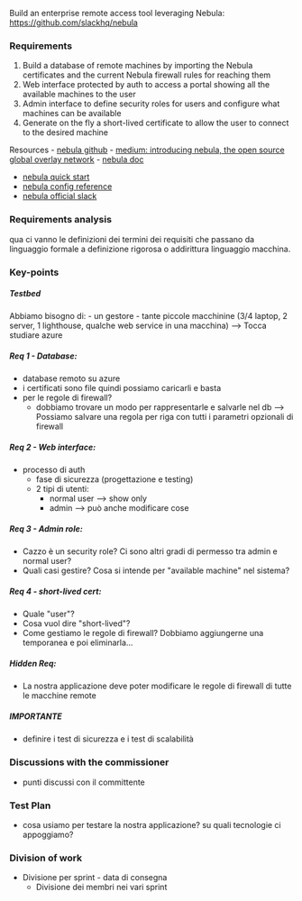 Build an enterprise remote access tool leveraging Nebula: https://github.com/slackhq/nebula
### Requirements
1) Build a database of remote machines by importing the Nebula certificates and the current Nebula firewall rules for reaching them
2) Web interface protected by auth to access a portal showing all the available machines to the user
3) Admin interface to define security roles for users and configure what machines can be available
4) Generate on the fly a short-lived certificate to allow the user to connect to the desired machine

Resources
- [nebula github](https://github.com/slackhq/nebula)
- [medium: introducing nebula, the open source global overlay network](https://medium.com/several-people-are-coding/introducing-nebula-the-open-source-global-overlay-network-from-slack-884110a5579)
- [nebula doc](https://nebula.defined.net/docs/)
- [nebula quick start](https://nebula.defined.net/docs/guides/quick-start/)
- [nebula config reference](https://nebula.defined.net/docs/config/)
- [nebula official slack](https://join.slack.com/t/nebulaoss/shared_invite/enQtOTA5MDI4NDg3MTg4LTkwY2EwNTI4NzQyMzc0M2ZlODBjNWI3NTY1MzhiOThiMmZlZjVkMTI0NGY4YTMyNjUwMWEyNzNkZTJmYzQxOGU) 

### Requirements analysis
qua ci vanno le definizioni dei termini dei requisiti che passano da linguaggio formale a definizione rigorosa o addirittura linguaggio macchina.

### Key-points
##### Testbed
Abbiamo bisogno di:
	- un gestore
	- tante piccole macchinine (3/4 laptop, 2 server, 1 lighthouse, qualche web service in una macchina)
		--> Tocca studiare azure

##### Req 1 - Database: 
- database remoto su azure
- i certificati sono file quindi possiamo caricarli e basta
- per le regole di firewall?
	- dobbiamo trovare un modo per rappresentarle e salvarle nel db
	--> Possiamo salvare una regola per riga con tutti i parametri opzionali di firewall

##### Req 2 - Web interface:
- processo di auth
	- fase di sicurezza (progettazione e testing)
	- 2 tipi di utenti:
		- normal user --> show only
		- admin --> può anche modificare cose

##### Req 3 - Admin role:
- Cazzo è un security role? Ci sono altri gradi di permesso tra admin e normal user?
- Quali casi gestire? Cosa si intende per "available machine" nel sistema?

##### Req 4 - short-lived cert: 
- Quale "user"?
- Cosa vuol dire "short-lived"?
- Come gestiamo le regole di firewall? Dobbiamo aggiungerne una temporanea e poi eliminarla...

##### Hidden Req:
- La nostra applicazione deve poter modificare le regole di firewall di tutte le macchine remote

##### IMPORTANTE
- definire i test di sicurezza e i test di scalabilità

### Discussions with the commissioner
- punti discussi con il committente

### Test Plan
- cosa usiamo per testare la nostra applicazione? su quali tecnologie ci appoggiamo?

### Division of work
- Divisione per sprint - data di consegna
	- Divisione dei membri nei vari sprint
